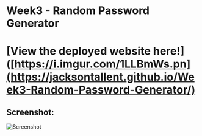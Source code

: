 # Week3 - Random Password Generator
# [View the deployed website here!]([https://i.imgur.com/1LLBmWs.pn](https://jacksontallent.github.io/Week3-Random-Password-Generator/)
## Screenshot:
![Screenshot](https://i.imgur.com/1LLBmWs.png)

